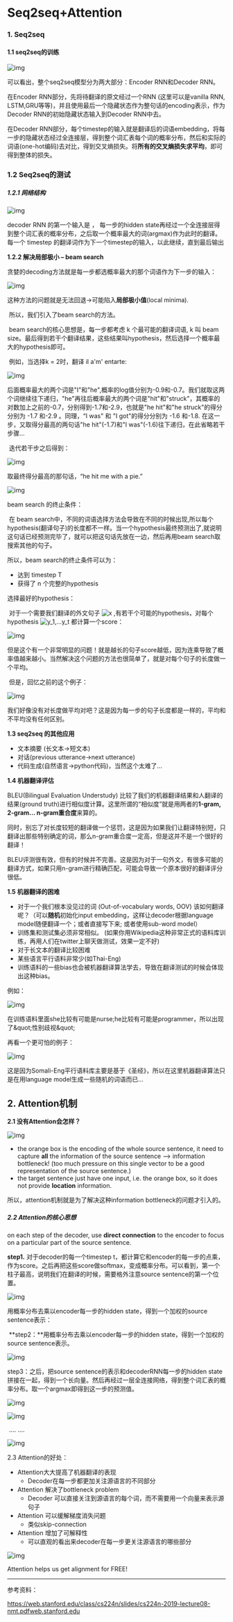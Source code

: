 # Seq2seq+Attention

### 1. Seq2seq

#### 1.1 seq2seq的训练

![img](https://pic2.zhimg.com/v2-959135807f7de80bea15d6935292117d_b.png)

可以看出，整个seq2seq模型分为两大部分：Encoder RNN和Decoder RNN。

在Encoder RNN部分，先将待翻译的原文经过一个RNN (这里可以是vanilla RNN, LSTM,GRU等等)，并且使用最后一个隐藏状态作为整句话的encoding表示，作为Decoder RNN的初始隐藏状态输入到Decoder RNN中去。

在Decoder RNN部分，每个timestep的输入就是翻译后的词语embedding，将每一步的隐藏状态经过全连接层，得到整个词汇表每个词的概率分布，然后和实际的词语(one-hot编码)去对比，得到交叉熵损失。将**所有的交叉熵损失求平均**，即可得到整体的损失。



### 1.2 Seq2seq的测试

##### 1.2.1 网络结构

![img](https://pic2.zhimg.com/v2-4afd123329662418ff6bad1585c2765d_b.png)

decoder RNN 的第一个输入是 <START>， 每一步的hidden state再经过一个全连接层得到整个词汇表的概率分布，之后取一个概率最大的词(argmax)作为此时的翻译。每一个 timestep 的翻译词作为下一个timestep的输入，以此继续，直到最后输出<END>

**1.2.2 解决局部极小 – beam search**

贪婪的decoding方法就是每一步都选概率最大的那个词语作为下一步的输入：

![img](https://pic1.zhimg.com/v2-2ab4a034e1514f43b5045f9ff2e17038_b.png)

​    这种方法的问题就是无法回退->可能陷入**局部极小值**(local minima).

​    所以，我们引入了beam search的方法。

​    beam search的核心思想是，每一步都考虑 k 个最可能的翻译词语, k 叫 beam size。最后得到若干个翻译结果，这些结果叫hypothesis，然后选择一个概率最大的hypothesis即可。

​    例如，当选择k = 2时，翻译 il a'm' entarte:

![img](https://pic4.zhimg.com/v2-1a4a20c7482bab9a2620f32cfca70047_b.png)

<START>后面概率最大的两个词是"I"和"he",概率的log值分别为-0.9和-0.7。我们就取这两个词继续往下递归，"<start>he"再往后概率最大的两个词是"hit"和"struck"，其概率的对数加上之前的-0.7，分别得到-1.7和-2.9，也就是"he hit"和"he struck"的得分分别为 -1.7 和-2.9 。同理，“I was" 和 "I got"的得分分别为 -1.6 和-1.8. 在这一步，又取得分最高的两句话"he hit"(-1.7)和"I was"(-1.6)往下递归，在此省略若干步骤…

​    迭代若干步之后得到：

![img](https://pic2.zhimg.com/v2-1ab942a51a618996e958de7a1f79502d_b.png)

取最终得分最高的那句话，“he hit me with a pie.”

![img](https://pic4.zhimg.com/v2-566b267673b94e110659e01eaf3d1abb_b.png)

beam search 的终止条件：

​    在 beam search中，不同的词语选择方法会导致在不同的时候出现<END>,所以每个hypothesis(翻译句子)的长度都不一样。当一个hypothesis最终预测出了<END>,就说明这句话已经预测完毕了，就可以把这句话先放在一边，然后再用beam search取搜索其他的句子。

所以，beam search的终止条件可以为：

- 达到 timestep T
- 获得了 n 个完整的hypothesis

选择最好的hypothesis：

​    对于一个需要我们翻译的外文句子 ![x](https://www.zhihu.com/equation?tex=x) ,有若干个可能的hypothesis，对每个hypothesis ![y_1,...y_t](https://www.zhihu.com/equation?tex=y_1%2C...y_t) 都计算一个score：

![img](https://pic1.zhimg.com/v2-9921142ec21aa2a30719ee308aeb3354_b.png)

​    但是这个有一个非常明显的问题！就是越长的句子score越低，因为连乘导致了概率值越来越小。当然解决这个问题的方法也很简单了，就是对每个句子的长度做一个平均。

​    但是，回忆之前的这个例子：

![img](https://pic4.zhimg.com/v2-566b267673b94e110659e01eaf3d1abb_b.png)

​    我们好像没有对长度做平均对吧？这是因为每一步的句子长度都是一样的，平均和不平均没有任何区别。

**1.3 seq2seq 的其他应用**

- 文本摘要 (长文本->短文本)
- 对话(previous utterance->next utterance)
- 代码生成(自然语言->python代码)，当然这个太难了…

**1.4 机器翻译评估**

BLEU(Bilingual Evaluation Understudy) 比较了我们的机器翻译结果和人翻译的结果(ground truth)进行相似度计算。这里所谓的“相似度”就是用两者的**1-gram, 2-gram… n-gram重合度**来算的。

​    同时，别忘了对长度较短的翻译做一个惩罚，这是因为如果我们让翻译特别短，只翻译出那些特别确定的词，那么n-gram重合度一定高，但是这并不是一个很好的翻译！

​    BLEU评测很有效，但有的时候并不完善。这是因为对于一句外文，有很多可能的翻译方式，如果只用n-gram进行精确匹配，可能会导致一个原本很好的翻译评分很低。

**1.5 机器翻译的困难**

- 对于一个我们根本没见过的词 (Out-of-vocabulary words, OOV) 该如何翻译呢？（可以**随机**初始化input embedding，这样让decoder根据language model随便翻译一个；或者直接写下来; 或者使用sub-word model）
- 训练集和测试集必须非常相似。 (如果你用Wikipedia这种非常正式的语料库训练，再用人们在twitter上聊天做测试，效果一定不好)
- 对于长文本的翻译比较困难
- 某些语言平行语料非常少(如Thai-Eng)
- 训练语料的一些bias也会被机器翻译算法学去，导致在翻译测试的时候会体现出这种bias。

例如：

![img](https://pic3.zhimg.com/v2-c6d71577b6b557e6b2d933337b78d3e6_b.png)

在训练语料里面she比较有可能是nurse;he比较有可能是programmer，所以出现了&amp;quot;性别歧视&amp;quot;

再看一个更可怕的例子：

![img](https://pic4.zhimg.com/v2-29553fc20909924eeb052302ffcf199b_b.png)

这是因为Somali-Eng平行语料库主要是基于《圣经》，所以在这里机器翻译算法只是在用language model生成一些随机的词语而已…



## 2. Attention机制

**2.1 没有Attention会怎样？**

![img](https://pic1.zhimg.com/v2-c05c17f7c0adc98ee5406590ea589db0_b.png)

- the orange box is the encoding of the whole source sentence, it need to capture **all** the information of the source sentence —> information bottleneck! (too much pressure on this single vector to be a good representation of the source sentence.)
- the target sentence just have one input, i.e. the orange box, so it does not provide **location** information.

所以，attention机制就是为了解决这种information bottleneck的问题才引入的。

##### 2.2 Attention的核心思想

on each step of the decoder, use **direct connection** to the encoder to focus on a particular part of the source sentence.

**step1.** 对于decoder的每一个timestep t，都计算它和encoder的每一步的点乘，作为score。之后再把这些score做softmax，变成概率分布。可以看到，第一个柱子最高，说明我们在翻译<start>的时候，需要格外注意source sentence的第一个位置。

![img](https://pic4.zhimg.com/v2-545f335b933368d78679cc6ecb4d63d7_b.png)

用概率分布去乘以encoder每一步的hidden state，得到一个加权的source sentence表示：

​    **step2：**用概率分布去乘以encoder每一步的hidden state，得到一个加权的source sentence表示。

![img](https://pic1.zhimg.com/v2-8ce867ddb4ad5b9820644197e5ced1ec_b.png)

step3：之后，把source sentence的表示和decoderRNN每一步的hidden state拼接在一起，得到一个长向量。然后再经过一层全连接网络，得到整个词汇表的概率分布。取一个argmax即得到这一步的预测值。

![img](https://pic3.zhimg.com/v2-b2b8e4a0fca368e64b203dea84c782be_b.png)

![img](https://pic3.zhimg.com/v2-1cf1fd8c2f30e0b9a386cde68b7221a2_b.png)

​                                                                    .... ....

![img](https://pic2.zhimg.com/v2-e48c7e55223c299bed38a7a28f4b2f4d_b.png)

2.3 Attention的好处：

- Attention大大提高了机器翻译的表现
  - Decoder在每一步都更加关注源语言的不同部分
- Attention 解决了bottleneck problem
  - Decoder 可以直接关注到源语言的每个词，而不需要用一个向量来表示源句子
- Attention 可以缓解梯度消失问题
  - 类似skip-connection
- Attention 增加了可解释性
  - 可以直观的看出来decoder在每一步更关注源语言的哪些部分

![img](https://pic1.zhimg.com/v2-0026808ec68b7d34d7dd6813a242df6c_b.png)

Attention helps us get alignment for FREE!



------

参考资料：

https://web.stanford.edu/class/cs224n/slides/cs224n-2019-lecture08-nmt.pdfweb.stanford.edu




































  